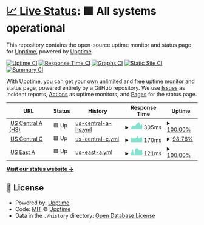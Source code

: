 # [📈 Live Status](https://status.jackz.me): <!--live status--> **🟩 All systems operational**

This repository contains the open-source uptime monitor and status page for [Upptime](https://upptime.js.org), powered by [Upptime](https://github.com/upptime/upptime).

[![Uptime CI](https://github.com/jackzmc/upptime/workflows/Uptime%20CI/badge.svg)](https://github.com/jackzmc/upptime/actions?query=workflow%3A%22Uptime+CI%22)
[![Response Time CI](https://github.com/jackzmc/upptime/workflows/Response%20Time%20CI/badge.svg)](https://github.com/jackzmc/upptime/actions?query=workflow%3A%22Response+Time+CI%22)
[![Graphs CI](https://github.com/jackzmc/upptime/workflows/Graphs%20CI/badge.svg)](https://github.com/jackzmc/upptime/actions?query=workflow%3A%22Graphs+CI%22)
[![Static Site CI](https://github.com/jackzmc/upptime/workflows/Static%20Site%20CI/badge.svg)](https://github.com/jackzmc/upptime/actions?query=workflow%3A%22Static+Site+CI%22)
[![Summary CI](https://github.com/jackzmc/upptime/workflows/Summary%20CI/badge.svg)](https://github.com/jackzmc/upptime/actions?query=workflow%3A%22Summary+CI%22)

With [Upptime](https://upptime.js.org), you can get your own unlimited and free uptime monitor and status page, powered entirely by a GitHub repository. We use [Issues](https://github.com/upptime/upptime/issues) as incident reports, [Actions](https://github.com/jackzmc/upptime/actions) as uptime monitors, and [Pages](https://status.jackz.me) for the status page.

<!--start: status pages-->
<!-- This summary is generated by Upptime (https://github.com/upptime/upptime) -->
<!-- Do not edit this manually, your changes will be overwritten -->
<!-- prettier-ignore -->
| URL | Status | History | Response Time | Uptime |
| --- | ------ | ------- | ------------- | ------ |
| <img alt="" src="https://favicons.githubusercontent.com/a.us-central.servers.jackz.me" height="13"> [US Central A (HS)](http://a.us-central.servers.jackz.me) | 🟩 Up | [us-central-a-hs.yml](https://github.com/Jackzmc/upptime/commits/HEAD/history/us-central-a-hs.yml) | <details><summary><img alt="Response time graph" src="./graphs/us-central-a-hs/response-time-week.png" height="20"> 305ms</summary><br><a href="https://status.jackz.me/history/us-central-a-hs"><img alt="Response time 813" src="https://img.shields.io/endpoint?url=https%3A%2F%2Fraw.githubusercontent.com%2FJackzmc%2Fupptime%2FHEAD%2Fapi%2Fus-central-a-hs%2Fresponse-time.json"></a><br><a href="https://status.jackz.me/history/us-central-a-hs"><img alt="24-hour response time 340" src="https://img.shields.io/endpoint?url=https%3A%2F%2Fraw.githubusercontent.com%2FJackzmc%2Fupptime%2FHEAD%2Fapi%2Fus-central-a-hs%2Fresponse-time-day.json"></a><br><a href="https://status.jackz.me/history/us-central-a-hs"><img alt="7-day response time 305" src="https://img.shields.io/endpoint?url=https%3A%2F%2Fraw.githubusercontent.com%2FJackzmc%2Fupptime%2FHEAD%2Fapi%2Fus-central-a-hs%2Fresponse-time-week.json"></a><br><a href="https://status.jackz.me/history/us-central-a-hs"><img alt="30-day response time 878" src="https://img.shields.io/endpoint?url=https%3A%2F%2Fraw.githubusercontent.com%2FJackzmc%2Fupptime%2FHEAD%2Fapi%2Fus-central-a-hs%2Fresponse-time-month.json"></a><br><a href="https://status.jackz.me/history/us-central-a-hs"><img alt="1-year response time 813" src="https://img.shields.io/endpoint?url=https%3A%2F%2Fraw.githubusercontent.com%2FJackzmc%2Fupptime%2FHEAD%2Fapi%2Fus-central-a-hs%2Fresponse-time-year.json"></a></details> | <details><summary><a href="https://status.jackz.me/history/us-central-a-hs">100.00%</a></summary><a href="https://status.jackz.me/history/us-central-a-hs"><img alt="All-time uptime 99.89%" src="https://img.shields.io/endpoint?url=https%3A%2F%2Fraw.githubusercontent.com%2FJackzmc%2Fupptime%2FHEAD%2Fapi%2Fus-central-a-hs%2Fuptime.json"></a><br><a href="https://status.jackz.me/history/us-central-a-hs"><img alt="24-hour uptime 100.00%" src="https://img.shields.io/endpoint?url=https%3A%2F%2Fraw.githubusercontent.com%2FJackzmc%2Fupptime%2FHEAD%2Fapi%2Fus-central-a-hs%2Fuptime-day.json"></a><br><a href="https://status.jackz.me/history/us-central-a-hs"><img alt="7-day uptime 100.00%" src="https://img.shields.io/endpoint?url=https%3A%2F%2Fraw.githubusercontent.com%2FJackzmc%2Fupptime%2FHEAD%2Fapi%2Fus-central-a-hs%2Fuptime-week.json"></a><br><a href="https://status.jackz.me/history/us-central-a-hs"><img alt="30-day uptime 99.86%" src="https://img.shields.io/endpoint?url=https%3A%2F%2Fraw.githubusercontent.com%2FJackzmc%2Fupptime%2FHEAD%2Fapi%2Fus-central-a-hs%2Fuptime-month.json"></a><br><a href="https://status.jackz.me/history/us-central-a-hs"><img alt="1-year uptime 99.89%" src="https://img.shields.io/endpoint?url=https%3A%2F%2Fraw.githubusercontent.com%2FJackzmc%2Fupptime%2FHEAD%2Fapi%2Fus-central-a-hs%2Fuptime-year.json"></a></details>
| <img alt="" src="https://favicons.githubusercontent.com/c.us-central.servers.jackz.me" height="13"> [US Central C](http://c.us-central.servers.jackz.me) | 🟩 Up | [us-central-c.yml](https://github.com/Jackzmc/upptime/commits/HEAD/history/us-central-c.yml) | <details><summary><img alt="Response time graph" src="./graphs/us-central-c/response-time-week.png" height="20"> 170ms</summary><br><a href="https://status.jackz.me/history/us-central-c"><img alt="Response time 214" src="https://img.shields.io/endpoint?url=https%3A%2F%2Fraw.githubusercontent.com%2FJackzmc%2Fupptime%2FHEAD%2Fapi%2Fus-central-c%2Fresponse-time.json"></a><br><a href="https://status.jackz.me/history/us-central-c"><img alt="24-hour response time 188" src="https://img.shields.io/endpoint?url=https%3A%2F%2Fraw.githubusercontent.com%2FJackzmc%2Fupptime%2FHEAD%2Fapi%2Fus-central-c%2Fresponse-time-day.json"></a><br><a href="https://status.jackz.me/history/us-central-c"><img alt="7-day response time 170" src="https://img.shields.io/endpoint?url=https%3A%2F%2Fraw.githubusercontent.com%2FJackzmc%2Fupptime%2FHEAD%2Fapi%2Fus-central-c%2Fresponse-time-week.json"></a><br><a href="https://status.jackz.me/history/us-central-c"><img alt="30-day response time 249" src="https://img.shields.io/endpoint?url=https%3A%2F%2Fraw.githubusercontent.com%2FJackzmc%2Fupptime%2FHEAD%2Fapi%2Fus-central-c%2Fresponse-time-month.json"></a><br><a href="https://status.jackz.me/history/us-central-c"><img alt="1-year response time 214" src="https://img.shields.io/endpoint?url=https%3A%2F%2Fraw.githubusercontent.com%2FJackzmc%2Fupptime%2FHEAD%2Fapi%2Fus-central-c%2Fresponse-time-year.json"></a></details> | <details><summary><a href="https://status.jackz.me/history/us-central-c">98.76%</a></summary><a href="https://status.jackz.me/history/us-central-c"><img alt="All-time uptime 98.76%" src="https://img.shields.io/endpoint?url=https%3A%2F%2Fraw.githubusercontent.com%2FJackzmc%2Fupptime%2FHEAD%2Fapi%2Fus-central-c%2Fuptime.json"></a><br><a href="https://status.jackz.me/history/us-central-c"><img alt="24-hour uptime 100.00%" src="https://img.shields.io/endpoint?url=https%3A%2F%2Fraw.githubusercontent.com%2FJackzmc%2Fupptime%2FHEAD%2Fapi%2Fus-central-c%2Fuptime-day.json"></a><br><a href="https://status.jackz.me/history/us-central-c"><img alt="7-day uptime 98.76%" src="https://img.shields.io/endpoint?url=https%3A%2F%2Fraw.githubusercontent.com%2FJackzmc%2Fupptime%2FHEAD%2Fapi%2Fus-central-c%2Fuptime-week.json"></a><br><a href="https://status.jackz.me/history/us-central-c"><img alt="30-day uptime 98.78%" src="https://img.shields.io/endpoint?url=https%3A%2F%2Fraw.githubusercontent.com%2FJackzmc%2Fupptime%2FHEAD%2Fapi%2Fus-central-c%2Fuptime-month.json"></a><br><a href="https://status.jackz.me/history/us-central-c"><img alt="1-year uptime 98.76%" src="https://img.shields.io/endpoint?url=https%3A%2F%2Fraw.githubusercontent.com%2FJackzmc%2Fupptime%2FHEAD%2Fapi%2Fus-central-c%2Fuptime-year.json"></a></details>
| <img alt="" src="https://favicons.githubusercontent.com/a.us-east.servers.jackz.me" height="13"> [US East A](http://a.us-east.servers.jackz.me) | 🟩 Up | [us-east-a.yml](https://github.com/Jackzmc/upptime/commits/HEAD/history/us-east-a.yml) | <details><summary><img alt="Response time graph" src="./graphs/us-east-a/response-time-week.png" height="20"> 121ms</summary><br><a href="https://status.jackz.me/history/us-east-a"><img alt="Response time 111" src="https://img.shields.io/endpoint?url=https%3A%2F%2Fraw.githubusercontent.com%2FJackzmc%2Fupptime%2FHEAD%2Fapi%2Fus-east-a%2Fresponse-time.json"></a><br><a href="https://status.jackz.me/history/us-east-a"><img alt="24-hour response time 133" src="https://img.shields.io/endpoint?url=https%3A%2F%2Fraw.githubusercontent.com%2FJackzmc%2Fupptime%2FHEAD%2Fapi%2Fus-east-a%2Fresponse-time-day.json"></a><br><a href="https://status.jackz.me/history/us-east-a"><img alt="7-day response time 121" src="https://img.shields.io/endpoint?url=https%3A%2F%2Fraw.githubusercontent.com%2FJackzmc%2Fupptime%2FHEAD%2Fapi%2Fus-east-a%2Fresponse-time-week.json"></a><br><a href="https://status.jackz.me/history/us-east-a"><img alt="30-day response time 111" src="https://img.shields.io/endpoint?url=https%3A%2F%2Fraw.githubusercontent.com%2FJackzmc%2Fupptime%2FHEAD%2Fapi%2Fus-east-a%2Fresponse-time-month.json"></a><br><a href="https://status.jackz.me/history/us-east-a"><img alt="1-year response time 111" src="https://img.shields.io/endpoint?url=https%3A%2F%2Fraw.githubusercontent.com%2FJackzmc%2Fupptime%2FHEAD%2Fapi%2Fus-east-a%2Fresponse-time-year.json"></a></details> | <details><summary><a href="https://status.jackz.me/history/us-east-a">100.00%</a></summary><a href="https://status.jackz.me/history/us-east-a"><img alt="All-time uptime 100.00%" src="https://img.shields.io/endpoint?url=https%3A%2F%2Fraw.githubusercontent.com%2FJackzmc%2Fupptime%2FHEAD%2Fapi%2Fus-east-a%2Fuptime.json"></a><br><a href="https://status.jackz.me/history/us-east-a"><img alt="24-hour uptime 100.00%" src="https://img.shields.io/endpoint?url=https%3A%2F%2Fraw.githubusercontent.com%2FJackzmc%2Fupptime%2FHEAD%2Fapi%2Fus-east-a%2Fuptime-day.json"></a><br><a href="https://status.jackz.me/history/us-east-a"><img alt="7-day uptime 100.00%" src="https://img.shields.io/endpoint?url=https%3A%2F%2Fraw.githubusercontent.com%2FJackzmc%2Fupptime%2FHEAD%2Fapi%2Fus-east-a%2Fuptime-week.json"></a><br><a href="https://status.jackz.me/history/us-east-a"><img alt="30-day uptime 100.00%" src="https://img.shields.io/endpoint?url=https%3A%2F%2Fraw.githubusercontent.com%2FJackzmc%2Fupptime%2FHEAD%2Fapi%2Fus-east-a%2Fuptime-month.json"></a><br><a href="https://status.jackz.me/history/us-east-a"><img alt="1-year uptime 100.00%" src="https://img.shields.io/endpoint?url=https%3A%2F%2Fraw.githubusercontent.com%2FJackzmc%2Fupptime%2FHEAD%2Fapi%2Fus-east-a%2Fuptime-year.json"></a></details>

<!--end: status pages-->

[**Visit our status website →**](https://status.jackz.me)

## 📄 License

- Powered by: [Upptime](https://github.com/upptime/upptime)
- Code: [MIT](./LICENSE) © [Upptime](https://upptime.js.org)
- Data in the `./history` directory: [Open Database License](https://opendatacommons.org/licenses/odbl/1-0/)
